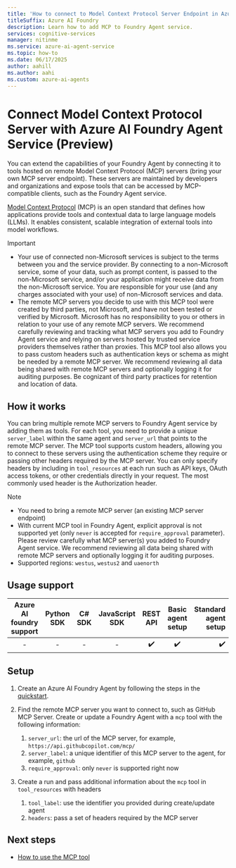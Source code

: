```yaml
---
title: 'How to connect to Model Context Protocol Server Endpoint in Azure AI Foundry Agent Service'
titleSuffix: Azure AI Foundry
description: Learn how to add MCP to Foundry Agent service.
services: cognitive-services
manager: nitinme
ms.service: azure-ai-agent-service
ms.topic: how-to
ms.date: 06/17/2025
author: aahill
ms.author: aahi
ms.custom: azure-ai-agents
---
```

# Connect Model Context Protocol Server with Azure AI Foundry Agent Service (Preview)
You can extend the capabilities of your Foundry Agent by connecting it to tools hosted on remote Model Context Protocol (MCP) servers (bring your own MCP server endpoint). These servers are maintained by developers and organizations and expose tools that can be accessed by MCP-compatible clients, such as the Foundry Agent service.

[Model Context Protocol](https://modelcontextprotocol.io/introduction) (MCP) is an open standard that defines how applications provide tools and contextual data to large language models (LLMs). It enables consistent, scalable integration of external tools into model workflows.

> [!IMPORTANT]
> * Your use of connected non-Microsoft services is subject to the terms between you and the service provider.  By connecting to a non-Microsoft service, some of your data, such as prompt content, is passed to the non-Microsoft service, and/or your application might receive data from the non-Microsoft service.  You are responsible for your use (and any charges associated with your use) of non-Microsoft services and data.
> * The remote MCP servers you decide to use with this MCP tool were created by third parties, not Microsoft, and have not been tested or verified by Microsoft. Microsoft has no responsibility to you or others in relation to your use of any remote MCP servers. We recommend carefully reviewing and tracking what MCP servers you add to Foundry Agent service and relying on servers hosted by trusted service providers themselves rather than proxies. This MCP tool also allows you to pass custom headers such as authentication keys or schema as might be needed by a remote MCP server. We recommend reviewing all data being shared with remote MCP servers and optionally logging it for auditing purposes.  Be cognizant of third party practices for retention and location of data.

## How it works
You can bring multiple remote MCP servers to Foundry Agent service by adding them as tools. For each tool, you need to provide a unique `server_label` within the same agent and `server_url` that points to the remote MCP server. The MCP tool supports custom headers, allowing you to connect to these servers using the authentication scheme they require or passing other headers required by the MCP server. You can only specify headers by including in `tool_resources` at each run such as API keys, OAuth access tokens, or other credentials directly in your request. The most commonly used header is the Authorization header.
> [!Note]
> * You need to bring a remote MCP server (an existing MCP server endpoint)
> * With current MCP tool in Foundry Agent, explicit approval is not supported yet (only `never` is accepted for `require_approval` parameter). Please review carefully what MCP server(s) you added to Foundry Agent service. We recommend reviewing all data being shared with remote MCP servers and optionally logging it for auditing purposes.
> * Supported regions: `westus`, `westus2` and `uaenorth`

## Usage support

|Azure AI foundry support  | Python SDK |	C# SDK | JavaScript SDK | REST API |Basic agent setup | Standard agent setup |
|:---------:|:---------:|:---------:|:---------:|:---------:|:---------:|---------:|
| - | - | - | - | ✔️ | ✔️ | ✔️ |

## Setup  
1. Create an Azure AI Foundry Agent by following the steps in the [quickstart](../../quickstart.md).

1. Find the remote MCP server you want to connect to, such as GitHub MCP Server. Create or update a Foundry Agent with a `mcp` tool with the following information:
   1. `server_url`: the url of the MCP server, for example, `https://api.githubcopilot.com/mcp/`
   2. `server_label`: a unique identifier of this MCP server to the agent, for example, `github`
   3. `require_approval`: only `never` is supported right now
  
1. Create a run and pass additional information about the `mcp` tool in `tool_resources` with headers
   1. `tool_label`: use the identifier you provided during create/update agent
   2. `headers`: pass a set of headers required by the MCP server

## Next steps

* [How to use the MCP tool](./mcp-samples.md)